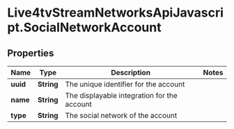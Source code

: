 # Live4tvStreamNetworksApiJavascript.SocialNetworkAccount

## Properties

Name | Type | Description | Notes
------------ | ------------- | ------------- | -------------
**uuid** | **String** | The unique identifier for the account | 
**name** | **String** | The displayable integration for the account | 
**type** | **String** | The social network of the account | 


